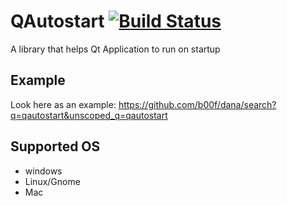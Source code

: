 # QAutostart [![Build Status](https://api.travis-ci.com/b00f/qautostart.svg?branch=master&status=created)](https://travis-ci.com/b00f/qautostart) 

A library that helps Qt Application to run on startup

## Example
Look here as an example:
https://github.com/b00f/dana/search?q=qautostart&unscoped_q=qautostart

## Supported OS
* windows
* Linux/Gnome
* Mac
